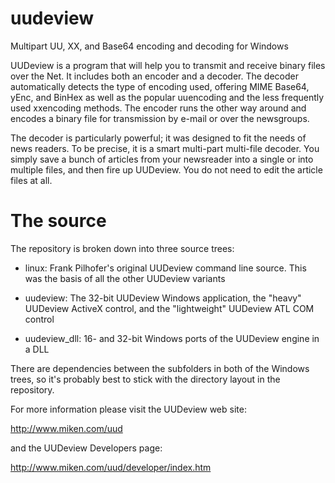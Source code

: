 uudeview
========

Multipart UU, XX, and Base64 encoding and decoding for Windows

UUDeview is a program that will help you to transmit and receive
binary files over the Net. It includes both an encoder and a decoder.
The decoder automatically detects the type of encoding used, offering
MIME Base64, yEnc, and BinHex as well as the popular uuencoding and
the less frequently used xxencoding methods. The encoder runs the
other way around and encodes a binary file for transmission by e-mail
or over the newsgroups. 

The decoder is particularly powerful; it was designed to fit the needs
of news readers. To be precise, it is a smart multi-part multi-file
decoder. You simply save a bunch of articles from your newsreader into
a single or into multiple files, and then fire up UUDeview. You do not
need to edit the article files at all.  


The source
==========

The repository is broken down into three source trees:

- linux: Frank Pilhofer's original UUDeview command line source. This
         was the basis of all the other UUDeview variants
         
- uudeview: The 32-bit UUDeview Windows application, the "heavy" UUDeview
            ActiveX control, and the "lightweight" UUDeview ATL COM control
            
- uudeview_dll: 16- and 32-bit Windows ports of the UUDeview engine in a DLL

There are dependencies between the subfolders in both of the Windows trees, so
it's probably best to stick with the directory layout in the repository.

For more information please visit the UUDeview web site:

http://www.miken.com/uud

and the UUDeview Developers page:

http://www.miken.com/uud/developer/index.htm
